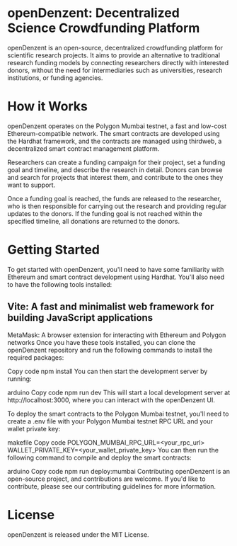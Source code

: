 # openDenzent: Decentralized Science Crowdfunding Platform
openDenzent is an open-source, decentralized crowdfunding platform for scientific research projects. It aims to provide an alternative to traditional research funding models by connecting researchers directly with interested donors, without the need for intermediaries such as universities, research institutions, or funding agencies.

# How it Works
openDenzent operates on the Polygon Mumbai testnet, a fast and low-cost Ethereum-compatible network. The smart contracts are developed using the Hardhat framework, and the contracts are managed using thirdweb, a decentralized smart contract management platform.

Researchers can create a funding campaign for their project, set a funding goal and timeline, and describe the research in detail. Donors can browse and search for projects that interest them, and contribute to the ones they want to support.

Once a funding goal is reached, the funds are released to the researcher, who is then responsible for carrying out the research and providing regular updates to the donors. If the funding goal is not reached within the specified timeline, all donations are returned to the donors.

# Getting Started
To get started with openDenzent, you'll need to have some familiarity with Ethereum and smart contract development using Hardhat. You'll also need to have the following tools installed:

## Vite: A fast and minimalist web framework for building JavaScript applications
MetaMask: A browser extension for interacting with Ethereum and Polygon networks
Once you have these tools installed, you can clone the openDenzent repository and run the following commands to install the required packages:

Copy code
npm install
You can then start the development server by running:

arduino
Copy code
npm run dev
This will start a local development server at http://localhost:3000, where you can interact with the openDenzent UI.

To deploy the smart contracts to the Polygon Mumbai testnet, you'll need to create a .env file with your Polygon Mumbai testnet RPC URL and your wallet private key:

makefile
Copy code
POLYGON_MUMBAI_RPC_URL=<your_rpc_url>
WALLET_PRIVATE_KEY=<your_wallet_private_key>
You can then run the following command to compile and deploy the smart contracts:

arduino
Copy code
npm run deploy:mumbai
Contributing
openDenzent is an open-source project, and contributions are welcome. If you'd like to contribute, please see our contributing guidelines for more information.

# License
openDenzent is released under the MIT License.
